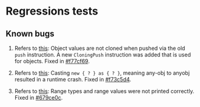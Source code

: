 # Regressions tests

## Known bugs

1. Refers to [this](./regression_push_clone.hms): Object values are not cloned when pushed via the old `push` instruction. A new `CloningPush` instruction was added that is used for objects. Fixed in [#f77cf69](https://github.com/smarthome-go/homescript/commit/f77cf694efc5b2dc53b7001ed7291d1cd9af5ced).

2. Refers to [this](./regression_anyobj_cast.hms): Casting `new { ? } as { ? }`, meaning any-obj to anyobj resulted in a runtime crash. Fixed in [#f73c5d4](https://github.com/smarthome-go/homescript/commit/f73c5d42ecd70d92ccc29571a30a8c9c446a7123).

3. Refers to [this](./regression_range_type.hms): Range types and range values were not printed correctly. Fixed in [#679ce0c](https://github.com/smarthome-go/homescript/commit/679ce0c985bfc3df8e587196f2d2717ea094d72c).
